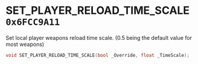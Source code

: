 # SET_PLAYER_RELOAD_TIME_SCALE `0x6FCC9A11`

Set local player weapons reload time scale. (0.5 being the default value for most weapons)

```cpp
void SET_PLAYER_RELOAD_TIME_SCALE(bool _Override, float _TimeScale);
```